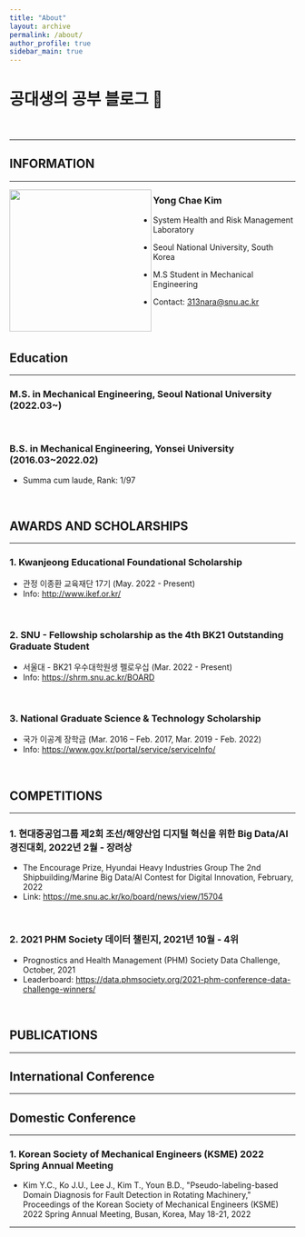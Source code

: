 ```yaml
---
title: "About"
layout: archive
permalink: /about/
author_profile: true
sidebar_main: true
---
```


# 공대생의 공부 블로그 🌙<br><br>
---
## INFORMATION
---
<img src="https://user-images.githubusercontent.com/104422044/165870366-744de3fe-29cb-4a84-827a-ad82928a339f.png" align="left" style="width:250px; height:250px">

### Yong Chae Kim <br>

- System Health and Risk Management Laboratory

- Seoul National University, South Korea

- M.S Student in Mechanical Engineering

- Contact: 313nara@snu.ac.kr
<br>
<br>

## Education
---
### M.S. in Mechanical Engineering, Seoul National University (2022.03~)
<br>

### B.S. in Mechanical Engineering, Yonsei University (2016.03~2022.02)
- Summa cum laude, Rank: 1/97
<br>

## AWARDS AND SCHOLARSHIPS
---
### 1. Kwanjeong Educational Foundational Scholarship
 - 관정 이종환 교육재단 17기 (May. 2022 - Present)<br>
 - Info: <a href="http://www.ikef.or.kr/">http://www.ikef.or.kr/</a>
<br>

### 2. SNU - Fellowship scholarship as the 4th BK21 Outstanding Graduate Student
 - 서울대 - BK21 우수대학원생 펠로우십 (Mar. 2022 - Present)<br>
 - Info: <a href="https://shrm.snu.ac.kr/index.php?hCode=BOARD&bo_idx=2&idx=912&page=view">https://shrm.snu.ac.kr/BOARD</a>
<br>

### 3. National Graduate Science & Technology Scholarship
 - 국가 이공계 장학금 (Mar. 2016 – Feb. 2017, Mar. 2019 - Feb. 2022)<br>
 - Info: <a href="https://www.gov.kr/portal/service/serviceInfo/B55252900005">https://www.gov.kr/portal/service/serviceInfo/</a>
<br>

## COMPETITIONS
---
### 1. 현대중공업그룹 제2회 조선/해양산업 디지털 혁신을 위한 Big Data/AI 경진대회, 2022년 2월 - 장려상
 - The Encourage Prize, Hyundai Heavy Industries Group The 2nd Shipbuilding/Marine Big Data/AI Contest for Digital Innovation, February, 2022<br>
 - Link: <a href="https://me.snu.ac.kr/ko/board/news/view/15704">https://me.snu.ac.kr/ko/board/news/view/15704</a>
<br>

### 2. 2021 PHM Society 데이터 챌린지, 2021년 10월 - 4위
 - Prognostics and Health Management (PHM) Society Data Challenge, October, 2021<br>
 - Leaderboard: <a href="https://data.phmsociety.org/2021-phm-conference-data-challenge-winners/">https://data.phmsociety.org/2021-phm-conference-data-challenge-winners/</a>
<br>

## PUBLICATIONS
---

## International Conference
---

## Domestic Conference
---
### 1. Korean Society of Mechanical Engineers (KSME) 2022 Spring Annual Meeting
 - Kim Y.C., Ko J.U., Lee J., Kim T., Youn B.D., "Pseudo-labeling-based Domain Diagnosis for Fault Detection in Rotating Machinery," Proceedings of the Korean Society of Mechanical Engineers (KSME) 2022 Spring Annual Meeting, Busan, Korea, May 18-21, 2022
---
